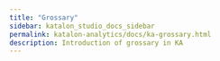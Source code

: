 ```yaml
---
title: "Grossary" 
sidebar: katalon_studio_docs_sidebar
permalink: katalon-analytics/docs/ka-grossary.html 
description: Introduction of grossary in KA
---
```

